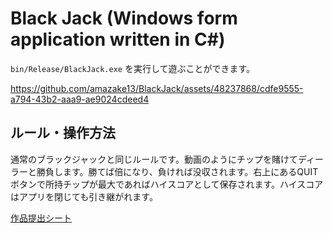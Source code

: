 # Black Jack (Windows form application written in C#)
`bin/Release/BlackJack.exe` を実行して遊ぶことができます。

https://github.com/amazake13/BlackJack/assets/48237868/cdfe9555-a794-43b2-aaa9-ae9024cdeed4

## ルール・操作方法

通常のブラックジャックと同じルールです。動画のようにチップを賭けてディーラーと勝負します。勝てば倍になり、負ければ没収されます。右上にあるQUITボタンで所持チップが最大であればハイスコアとして保存されます。ハイスコアはアプリを閉じても引き継がれます。

[作品提出シート](https://github.com/amazake13/BlackJack/files/13260039/hal_lab_sheet.pdf)
